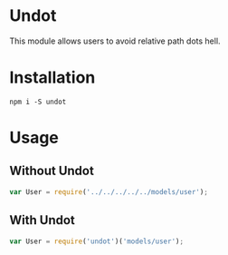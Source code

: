 # Undot

This module allows users to avoid relative path dots hell.

# Installation

```
npm i -S undot
```

# Usage
## Without Undot
```js
var User = require('../../../../../models/user');
```

## With Undot
```js
var User = require('undot')('models/user');
```
